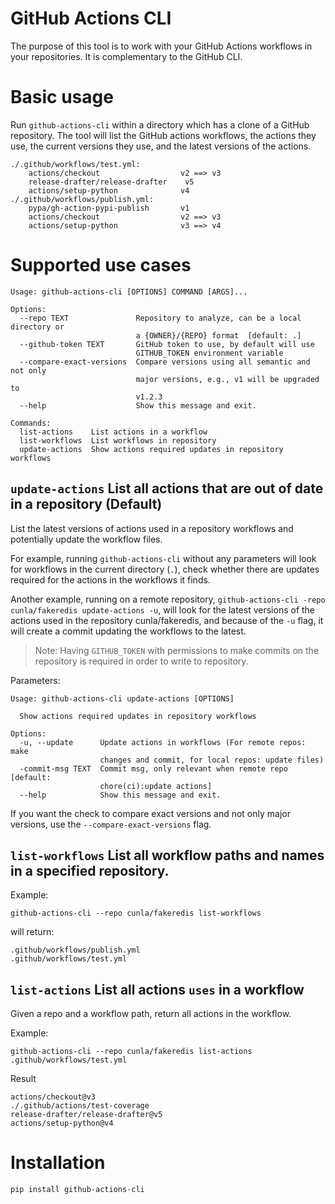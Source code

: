 GitHub Actions CLI
====================

The purpose of this tool is to work with your GitHub Actions workflows in your repositories.
It is complementary to the GitHub CLI.

# Basic usage

Run `github-actions-cli` within a directory which has a clone of a GitHub repository.
The tool will list the GitHub actions workflows, the actions they use, the current versions they use, and the latest
versions of the actions.

```text
./.github/workflows/test.yml:
	actions/checkout                  v2 ==> v3
	release-drafter/release-drafter    v5
	actions/setup-python              v4
./.github/workflows/publish.yml:
	pypa/gh-action-pypi-publish       v1
	actions/checkout                  v2 ==> v3
	actions/setup-python              v3 ==> v4
```

# Supported use cases

```text
Usage: github-actions-cli [OPTIONS] COMMAND [ARGS]...

Options:
  --repo TEXT               Repository to analyze, can be a local directory or
                            a {OWNER}/{REPO} format  [default: .]
  --github-token TEXT       GitHub token to use, by default will use
                            GITHUB_TOKEN environment variable
  --compare-exact-versions  Compare versions using all semantic and not only
                            major versions, e.g., v1 will be upgraded to
                            v1.2.3
  --help                    Show this message and exit.

Commands:
  list-actions    List actions in a workflow
  list-workflows  List workflows in repository
  update-actions  Show actions required updates in repository workflows
```

## `update-actions` List all actions that are out of date in a repository (Default)

List the latest versions of actions used in a repository workflows
and potentially update the workflow files.

For example, running `github-actions-cli` without any parameters will look for workflows in the
current directory (`.`), check whether there are updates required for the actions in the workflows
it finds.

Another example, running on a remote repository, `github-actions-cli -repo cunla/fakeredis update-actions -u`,
will look for the latest versions of the actions used in the repository cunla/fakeredis, and because of the `-u`
flag, it will create a commit updating the workflows to the latest.

> Note:
> Having `GITHUB_TOKEN` with permissions to make commits on the repository
> is required in order to write to repository.

Parameters:

```text
Usage: github-actions-cli update-actions [OPTIONS]

  Show actions required updates in repository workflows

Options:
  -u, --update      Update actions in workflows (For remote repos: make
                    changes and commit, for local repos: update files)
  -commit-msg TEXT  Commit msg, only relevant when remote repo  [default:
                    chore(ci):update actions]
  --help            Show this message and exit.
```

If you want the check to compare exact versions and not only major versions, use the `--compare-exact-versions` flag.

## `list-workflows` List all workflow paths and names in a specified repository.

Example:

```shell
github-actions-cli --repo cunla/fakeredis list-workflows
```

will return:

```text
.github/workflows/publish.yml
.github/workflows/test.yml
```

## `list-actions` List all actions `uses` in a workflow

Given a repo and a workflow path, return all actions in the workflow.

Example:

```shell
github-actions-cli --repo cunla/fakeredis list-actions .github/workflows/test.yml
```

Result

```text
actions/checkout@v3
./.github/actions/test-coverage
release-drafter/release-drafter@v5
actions/setup-python@v4
```

# Installation

```shell
pip install github-actions-cli
```
